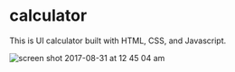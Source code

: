 # calculator

This is UI calculator built with HTML, CSS, and Javascript.

![screen shot 2017-08-31 at 12 45 04 am](https://user-images.githubusercontent.com/24659417/29912188-a738a5be-8de5-11e7-9deb-94b007864358.png)
